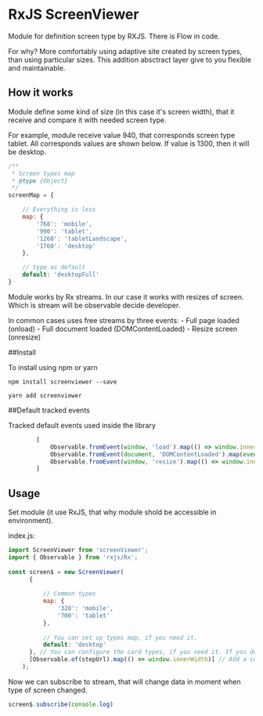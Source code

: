 
# RxJS ScreenViewer
Module for definition screen type by RXJS. There is Flow in code.

For why? More comfortably using adaptive site created by screen types, than using particular sizes. This addition absctract layer give to you flexible and maintainable.

## How it works
Module define some kind of size (in this case it's screen width), that it receive and compare it with needed screen type.

For example, module receive value 940, that corresponds screen type tablet. All corresponds values are shown below. If value is 1300, then it will be desktop.

```js
/**
 * Screen types map
 * @type {Object}
 */
screenMap = {

    // Everything is less
    map: {
        '768': 'mobile',
        '990': 'tablet',
        '1260': 'tabletLandscape',
        '1760': 'desktop'
    },

    // type as default
    default: 'desktopFull'
}
```

Module works by Rx streams. In our case it works with resizes of screen. Which is stream will be observable decide developer.

In common cases uses free streams by three events:
    - Full page loaded (onload)
    - Full document loaded (DOMContentLoaded)
    - Resize screen (onresize)
    

##Install
    
To install using npm or yarn
```npm
npm install screenviewer --save
    
yarn add screenviewer
```

##Default tracked events
    
Tracked default events used inside the library
```js
        [
            Observable.fromEvent(window, 'load').map(() => window.innerWidth),
            Observable.fromEvent(document, 'DOMContentLoaded').map(event => event.target.innerWidth),
            Observable.fromEvent(window, 'resize').map(() => window.innerWidth),
        ]
```


## Usage
Set module (it use RxJS, that why module shold be accessible in environment).

index.js:

```js
import ScreenViewer from 'screenViewer';
import { Observable } from 'rxjs/Rx';
    
const screen$ = new ScreenViewer(
      {
      
          // Common types
          map: {
              '320': 'mobile',
              '700': 'tablet'
          },
      
          // You can set up types map, if you need it. 
          default: 'desktop'
      }, // You can configure the card types, if you need it. If you do not want to put null
      [Observable.of(stepUrl).map(() => window.innerWidth)] // Add a custom event. If you do not need to specify
    );

```

Now we can subscribe to stream, that will change data in moment when type of screen changed.

```js
screen$.subscribe(console.log)
```